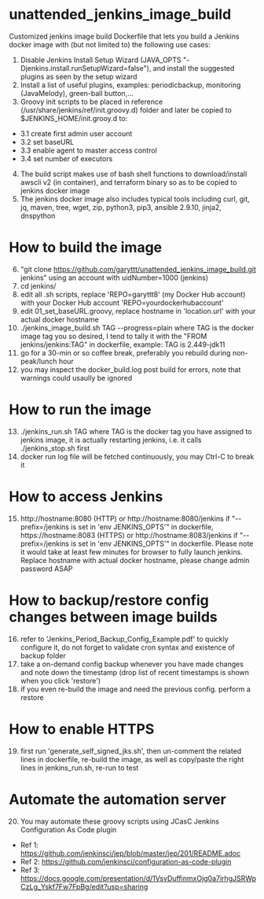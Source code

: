 # unattended_jenkins_image_build

Customized jenkins image build Dockerfile that lets you build a Jenkins docker image with (but not limited to) the following use cases:
1. Disable Jenkins Install Setup Wizard (JAVA_OPTS "-Djenkins.install.runSetupWizard=false"), and install the suggested plugins as seen by the setup wizard
2. Install a list of useful plugins, examples: periodicbackup, monitoring (JavaMelody), green-ball button,...
3. Groovy init scripts to be placed in reference (/usr/share/jenkins/ref/init.groovy.d) folder and later be copied to $JENKINS_HOME/init.grooy.d to:
* 3.1 create first admin user account
* 3.2 set baseURL
* 3.3 enable agent to master access control
* 3.4 set number of executors
4. The build script makes use of bash shell functions to download/install awscli v2 (in container), and terraform binary so as to be copied to jenkins docker image
5. The jenkins docker image also includes typical tools including curl, git, jq, maven, tree, wget, zip, python3, pip3, ansible 2.9.10, jinja2, dnspython

# How to build the image
6. "git clone https://github.com/garyttt/unattended_jenkins_image_build.git jenkins" using an account with uidNumber=1000 (jenkins)
7. cd jenkins/
8. edit all .sh scripts, replace 'REPO=garyttt8' (my Docker Hub account) with your Docker Hub account 'REPO=yourdockerhubaccount'
9. edit 01_set_baseURL.groovy, replace hostname in 'location.url' with your actual docker hostname
10. ./jenkins_image_build.sh TAG --progress=plain where TAG is the docker image tag you so desired, I tend to tally it with the "FROM jenkins/jenkins:TAG" in dockerfile, example: TAG is 2.449-jdk11
11. go for a 30-min or so coffee break, preferably you rebuild during non-peak/lunch hour
12. you may inspect the docker_build.log post build for errors, note that warnings could usaully be ignored

# How to run the image 
13. ./jenkins_run.sh TAG where TAG is the docker tag you have assigned to jenkins image, it is actually restarting jenkins, i.e. it calls ./jenkins_stop.sh first
14. docker run log file will be fetched continuously, you may Ctrl-C to break it

# How to access Jenkins
15. http://hostname:8080 (HTTP) or http://hostname:8080/jenkins if "--prefix=/jenkins is set in 'env JENKINS_OPTS'" in dockerfile, https://hostname:8083 (HTTPS) or http://hostname:8083/jenkins if "--prefix=/jenkins is set in 'env JENKINS_OPTS'" in dockerfile. Please note it would take at least few minutes for browser to fully launch jenkins. Replace hostname with actual docker hostname, please change admin password ASAP

# How to backup/restore config changes between image builds
16. refer to 'Jenkins_Period_Backup_Config_Example.pdf' to quickly configure it, do not forget to validate cron syntax and existence of backup folder
17. take a on-demand config backup whenever you have made changes and note down the timestamp (drop list of recent timestamps is shown when you click 'restore')
18. if you even re-build the image and need the previous config. perform a restore

# How to enable HTTPS
19. first run 'generate_self_signed_jks.sh', then un-comment the related lines in dockerfile, re-build the image, as well as copy/paste the right lines in jenkins_run.sh, re-run to test

# Automate the automation server
20. You may automate these groovy scripts using JCasC Jenkins Configuration As Code plugin
* Ref 1: https://github.com/jenkinsci/jep/blob/master/jep/201/README.adoc
* Ref 2: https://github.com/jenkinsci/configuration-as-code-plugin
* Ref 3: https://docs.google.com/presentation/d/1VsvDuffinmxOjg0a7irhgJSRWpCzLg_Yskf7Fw7FpBg/edit?usp=sharing
